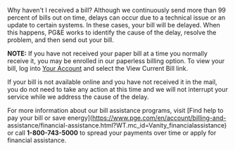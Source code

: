 Why haven't I received a bill?
Although we continuously send more than 99 percent of bills out on time,
delays can occur due to a technical issue or an update to certain systems. In
these cases, your bill will be delayed. When this happens, PG&E works to
identify the cause of the delay, resolve the problem, and then send out your
bill.

**NOTE:** If you have not received your paper bill at a time you normally
receive it, you may be enrolled in our paperless billing option. To view your
bill, log into [Your Account](https://www.pge.com/) and select the View
Current Bill link.

If your bill is not available online and you have not received it in the mail,
you do not need to take any action at this time and we will not interrupt your
service while we address the cause of the delay.

For more information about our bill assistance programs, visit [Find help to
pay your bill or save energy](https://www.pge.com/en/account/billing-and-
assistance/financial-assistance.html?WT.mc_id=Vanity_financialassistance) or
call **1-800-743-5000** to spread your payments over time or apply for
financial assistance.



